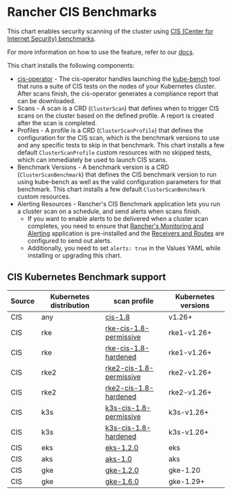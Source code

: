 # Rancher CIS Benchmarks

This chart enables security scanning of the cluster using [CIS (Center for Internet Security) benchmarks](https://www.cisecurity.org/benchmark/kubernetes/).

For more information on how to use the feature, refer to our [docs](https://ranchermanager.docs.rancher.com/how-to-guides/advanced-user-guides/cis-scan-guides).

This chart installs the following components:

- [cis-operator](https://github.com/rancher/cis-operator) - The cis-operator handles launching the [kube-bench](https://github.com/aquasecurity/kube-bench) tool that runs a suite of CIS tests on the nodes of your Kubernetes cluster. After scans finish, the cis-operator generates a compliance report that can be downloaded.
- Scans - A scan is a CRD (`ClusterScan`) that defines when to trigger CIS scans on the cluster based on the defined profile. A report is created after the scan is completed.
- Profiles - A profile is a CRD (`ClusterScanProfile`) that defines the configuration for the CIS scan, which is the benchmark versions to use and any specific tests to skip in that benchmark. This chart installs a few default `ClusterScanProfile` custom resources with no skipped tests, which can immediately be used to launch CIS scans.
- Benchmark Versions - A benchmark version is a CRD (`ClusterScanBenchmark`) that defines the CIS benchmark version to run using kube-bench as well as the valid configuration parameters for that benchmark. This chart installs a few default `ClusterScanBenchmark` custom resources.
- Alerting Resources - Rancher's CIS Benchmark application lets you run a cluster scan on a schedule, and send alerts when scans finish.
    - If you want to enable alerts to be delivered when a cluster scan completes, you need to ensure that [Rancher's Monitoring and Alerting](https://rancher.com/docs/rancher/v2.x/en/monitoring-alerting/v2.5/) application is pre-installed and the [Receivers and Routes](https://rancher.com/docs/rancher/v2.x/en/monitoring-alerting/v2.5/configuration/#alertmanager-config) are configured to send out alerts.
    - Additionally, you need to set `alerts: true` in the Values YAML while installing or upgrading this chart.

## CIS Kubernetes Benchmark support

| Source | Kubernetes distribution | scan profile                                                                                                       | Kubernetes versions |
|--------|-------------------------|--------------------------------------------------------------------------------------------------------------------|---------------------|
| CIS    | any                     | [cis-1.8](https://github.com/aquasecurity/kube-bench/tree/main/cfg/cis-1.8)                                                         | v1.26+               |
| CIS    | rke                     | [rke-cis-1.8-permissive](https://github.com/rancher/security-scan/tree/release/v0.4/package/cfg/rke-cis-1.8-permissive)  | rke1-v1.26+         |
| CIS    | rke                     | [rke-cis-1.8-hardened](https://github.com/rancher/security-scan/tree/release/v0.4/package/cfg/rke-cis-1.8-hardened)                  | rke1-v1.26+         |
| CIS    | rke2                    | [rke2-cis-1.8-permissive](https://github.com/rancher/security-scan/tree/release/v0.4/package/cfg/rke2-cis-1.8-permissive) | rke2-v1.26+         |
| CIS    | rke2                    | [rke2-cis-1.8-hardened](https://github.com/rancher/security-scan/tree/release/v0.4/package/cfg/rke2-cis-1.8-hardened)                 | rke2-v1.26+         |
| CIS    | k3s                     | [k3s-cis-1.8-permissive](https://github.com/rancher/security-scan/tree/release/v0.4/package/cfg/k3s-cis-1.8-permissive)  | k3s-v1.26+           |
| CIS    | k3s                     | [k3s-cis-1.8-hardened](https://github.com/rancher/security-scan/tree/release/v0.4/package/cfg/k3s-cis-1.8-hardened)                  | k3s-v1.26+           |
| CIS    | eks                     | [eks-1.2.0](https://github.com/aquasecurity/kube-bench/tree/main/cfg/eks-1.2.0)                                                       | eks                 |
| CIS    | aks                     | [aks-1.0](https://github.com/aquasecurity/kube-bench/tree/main/cfg/aks-1.0)                                                         | aks                 |
| CIS    | gke                     | [gke-1.2.0](https://github.com/aquasecurity/kube-bench/tree/main/cfg/gke-1.2.0)                                                       | gke-1.20            |
| CIS    | gke                     | [gke-1.6.0](https://github.com/aquasecurity/kube-bench/tree/main/cfg/gke-1.6.0)                                                       | gke-1.29+           |

